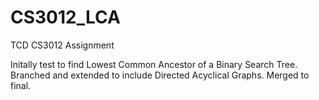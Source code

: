 # CS3012_LCA
TCD CS3012 Assignment

Initally test to find Lowest Common Ancestor of a Binary Search Tree.
Branched and extended to include Directed Acyclical Graphs.
Merged to final.
